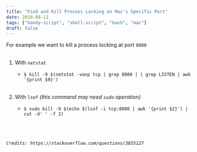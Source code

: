```yaml
---
title: "Find and Kill Process Locking on Mac's Specific Port"
date: 2018-08-11
tags: ["handy-script", "shell-script", "bash", "mac"]
draft: false
---
```


For example we want to kill a process locking at port `8080`<br/><br/>

1. With `netstat`

    * `$ kill -9 $(netstat -vanp tcp | grep 8080 | | grep LISTEN | awk '{print $9}')`<br/><br/>

2. With `lsof` *(this command may need `sudo` operation)*

    * `$ sudo kill -9 $(echo $(lsof -i tcp:8080 | awk '{print $2}') | cut -d' ' -f 2)`

<br/><br/><br/>
*```Credits: https://stackoverflow.com/questions/3855127```*